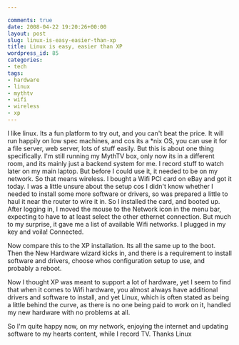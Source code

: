 ```yaml
---

comments: true
date: 2008-04-22 19:20:26+00:00
layout: post
slug: linux-is-easy-easier-than-xp
title: Linux is easy, easier than XP
wordpress_id: 85
categories:
- tech
tags:
- hardware
- linux
- mythtv
- wifi
- wireless
- xp
---
```


I like linux. Its a fun platform to try out, and you can't beat the price. It will run happily on low spec machines, and cos its a *nix OS, you can use it for a file server, web server, lots of stuff easily. But this is about one thing specifically.
I'm still running my MythTV box, only now its in a different room, and its mainly just a backend system for me. I record stuff to watch later on my main laptop. But before I could use it, it needed to be on my network. So that means wireless. I bought a Wifi PCI card on eBay and got it today. I was a little unsure about the setup cos I didn't know whether I needed to install some more software or drivers, so was prepared a little to haul it near the router to wire it in. So I installed the card, and booted up. After logging in, I moved the mouse to the Network icon in the menu bar, expecting to have to at least select the other ethernet connection. But much to my surprise, it gave me a list of available Wifi networks. I plugged in my key and voila! Connected.




Now compare this to the XP installation. Its all the same up to the boot. Then the New Hardware wizard kicks in, and there is a requirement to install software and drivers, choose whos configuration setup to use, and probably a reboot.




Now I thought XP was meant to support a lot of hardware, yet I seem to find that when it comes to Wifi hardware, you almost always have additional drivers and software to install, and yet Linux, which is often stated as being a little behind the curve, as there is no one being paid to work on it, handled my new hardware with no problems at all.




So I'm quite happy now, on my network, enjoying the internet and updating software to my hearts content, while I record TV. Thanks Linux
